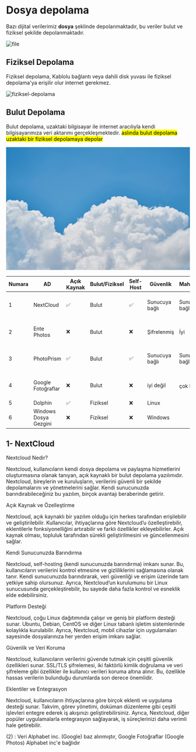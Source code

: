 <!-- NOTLAR 
 - Bu kategoride lokal ve bulut tabanlı uygulamalar ayrı ayrı eklenebilir- tek bir tabloda belirtilebilir ancak lokal ve bulut tabanlı uygulamaların farkı anlatılmalıdır. 
 - Tablo eklemeyi unutmayın 
 - Uygun görseller eklemeyi unutmayın.
 - İçerik kuralları ve ekleme yapmak sayfalarını ziyaret edebilirsiniz -->

# Dosya depolama

Bazı dijital verilerimiz **dosya** şeklinde depolanmaktadır, bu veriler bulut ve fiziksel şekilde depolanmaktadır. 

![file](images/file-terminal.jpg)

## Fiziksel Depolama
Fiziksel depolama, Kablolu bağlantı veya dahili disk yuvası ile fiziksel depolama'ya erişilir olur internet gerekmez. 

![fiziksel-depolama](images/fiziksel-depolama)

## Bulut Depolama
Bulut depolama, uzaktaki bilgisayar ile internet aracılıyla kendi bilgisayarımıza veri aktarımı gerçekleşmektedir. <mark> aslında bulut depolama uzaktaki bir fiziksel depolamaya depolar </mark>

![bulut](images/cloud.jpg)


| Numara | AD | Açık Kaynak | Bulut/Fiziksel | Self-Host | Güvenlik | Mahremiyet | İşletim sistemi
|---|----|-------------|----------------|-----------|----------|------------|---------------------|
| 1 | NextCloud | ✅ | Bulut | ✅ | Sunucuya bağlı | Sunucuya bağlı | İnternete bağlanabilen herhangi bir cihaz |
| 2 | Ente Photos | ❌ | Bulut | ❌ | Şifrelenmiş | İyi | İnternete bağlanabilen herhangi bir cihaz |
| 3 | PhotoPrism | ✅ | Bulut | ✅ | Sunucuya bağlı | Sunucuya bağlı | İnternete bağlanabilen herhangi bir cihaz |
| 4 | Google Fotoğraflar | ❌ | Bulut | ❌ | iyi değil | çok kötü <sup> (2) </sup> |internete bağlanabilen herhangi bir cihaz |
| 5 | Dolphin | ✅ | Fiziksel | ❌ | Linux |
| 6 | Windows Dosya Gezgini | ❌ | Fiziksel | ❌ | Windows |

## 1- NextCloud

Nextcloud Nedir?

Nextcloud, kullanıcıların kendi dosya depolama ve paylaşma hizmetlerini oluşturmasına olanak tanıyan, açık kaynaklı bir bulut depolama yazılımıdır. Nextcloud, bireylerin ve kuruluşların, verilerini güvenli bir şekilde depolamalarını ve yönetmelerini sağlar. Kendi sunucunuzda barındırabileceğiniz bu yazılım, birçok avantajı beraberinde getirir.

Açık Kaynak ve Özelleştirme

Nextcloud, açık kaynaklı bir yazılım olduğu için herkes tarafından erişilebilir ve geliştirilebilir. Kullanıcılar, ihtiyaçlarına göre Nextcloud’u özelleştirebilir, eklentilerle fonksiyonelliğini artırabilir ve farklı özellikler ekleyebilirler. Açık kaynak olması, topluluk tarafından sürekli geliştirilmesini ve güncellenmesini sağlar.

Kendi Sunucunuzda Barındırma

Nextcloud, self-hosting (kendi sunucunuzda barındırma) imkanı sunar. Bu, kullanıcıların verilerini kontrol etmesine ve gizliliklerini sağlamasına olanak tanır. Kendi sunucunuzda barındırarak, veri güvenliği ve erişim üzerinde tam yetkiye sahip olursunuz. Ayrıca, Nextcloud’un kurulumunu bir Linux sunucusunda gerçekleştirebilir, bu sayede daha fazla kontrol ve esneklik elde edebilirsiniz.

Platform Desteği

Nextcloud, çoğu Linux dağıtımında çalışır ve geniş bir platform desteği sunar. Ubuntu, Debian, CentOS ve diğer Linux tabanlı işletim sistemlerinde kolaylıkla kurulabilir. Ayrıca, Nextcloud, mobil cihazlar için uygulamaları sayesinde dosyalarınıza her yerden erişim imkanı sağlar.

Güvenlik ve Veri Koruma

Nextcloud, kullanıcıların verilerini güvende tutmak için çeşitli güvenlik özellikleri sunar. SSL/TLS şifrelemesi, iki faktörlü kimlik doğrulama ve veri şifreleme gibi özellikler ile kullanıcı verileri koruma altına alınır. Bu, özellikle hassas verilerin bulunduğu durumlarda son derece önemlidir.

Eklentiler ve Entegrasyon

Nextcloud, kullanıcıların ihtiyaçlarına göre birçok eklenti ve uygulama desteği sunar. Takvim, görev yönetimi, doküman düzenleme gibi çeşitli işlevleri entegre ederek iş akışınızı geliştirebilirsiniz. Ayrıca, Nextcloud, diğer popüler uygulamalarla entegrasyon sağlayarak, iş süreçlerinizi daha verimli hale getirebilir.



(2) : Veri Alphabet inc. (Google) baz alınmıştır, Google Fotoğraflar (Google Photos) Alphabet inc'e bağlıdır
